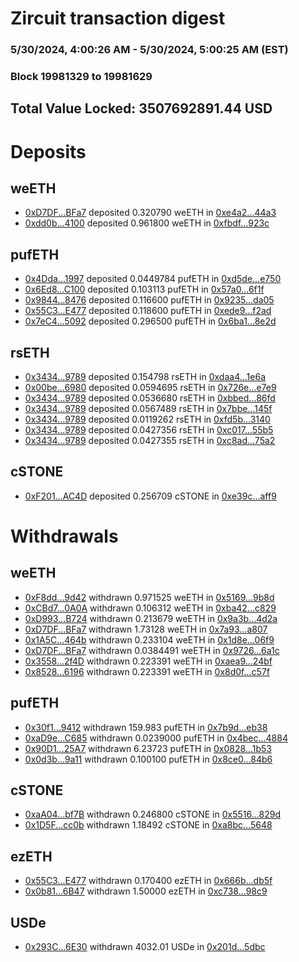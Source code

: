 # Zircuit transaction digest
### 5/30/2024, 4:00:26 AM - 5/30/2024, 5:00:25 AM (EST)
### Block 19981329 to 19981629

## Total Value Locked: 3507692891.44 USD

# Deposits
## weETH
- [0xD7DF...BFa7](https://etherscan.io/address/0xD7DF7E085214743530afF339aFC420c7c720BFa7) deposited 0.320790 weETH in [0xe4a2...44a3](https://etherscan.io/tx/0xD7DF7E085214743530afF339aFC420c7c720BFa7)
- [0xdd0b...4100](https://etherscan.io/address/0xdd0bba96188F6Bf2335D4B019EEd6d948ab04100) deposited 0.961800 weETH in [0xfbdf...923c](https://etherscan.io/tx/0xdd0bba96188F6Bf2335D4B019EEd6d948ab04100)
## pufETH
- [0x4Dda...1997](https://etherscan.io/address/0x4DdaaD7dA64F7412093B8B20B90dB6025FE11997) deposited 0.0449784 pufETH in [0xd5de...e750](https://etherscan.io/tx/0x4DdaaD7dA64F7412093B8B20B90dB6025FE11997)
- [0x6Ed8...C100](https://etherscan.io/address/0x6Ed8d775A15A708397063eDFBecF6316e155C100) deposited 0.103113 pufETH in [0x57a0...6f1f](https://etherscan.io/tx/0x6Ed8d775A15A708397063eDFBecF6316e155C100)
- [0x9844...8476](https://etherscan.io/address/0x9844e131d68Ff995b5ae2Fe99F3bE0ef7e7A8476) deposited 0.116600 pufETH in [0x9235...da05](https://etherscan.io/tx/0x9844e131d68Ff995b5ae2Fe99F3bE0ef7e7A8476)
- [0x55C3...E477](https://etherscan.io/address/0x55C3e5aCa1ea88BA0fc467777F5Be07eF699E477) deposited 0.118600 pufETH in [0xede9...f2ad](https://etherscan.io/tx/0x55C3e5aCa1ea88BA0fc467777F5Be07eF699E477)
- [0x7eC4...5092](https://etherscan.io/address/0x7eC4F936d7fA748D8D446E310Ca98ab05F7f5092) deposited 0.296500 pufETH in [0x6ba1...8e2d](https://etherscan.io/tx/0x7eC4F936d7fA748D8D446E310Ca98ab05F7f5092)
## rsETH
- [0x3434...9789](https://etherscan.io/address/0x34349c5569e7B846c3558961552D2202760A9789) deposited 0.154798 rsETH in [0xdaa4...1e6a](https://etherscan.io/tx/0x34349c5569e7B846c3558961552D2202760A9789)
- [0x00be...6980](https://etherscan.io/address/0x00be051eb0544442975B09f0339a0b1225cd6980) deposited 0.0594695 rsETH in [0x726e...e7e9](https://etherscan.io/tx/0x00be051eb0544442975B09f0339a0b1225cd6980)
- [0x3434...9789](https://etherscan.io/address/0x34349c5569e7B846c3558961552D2202760A9789) deposited 0.0536680 rsETH in [0xbbed...86fd](https://etherscan.io/tx/0x34349c5569e7B846c3558961552D2202760A9789)
- [0x3434...9789](https://etherscan.io/address/0x34349c5569e7B846c3558961552D2202760A9789) deposited 0.0567489 rsETH in [0x7bbe...145f](https://etherscan.io/tx/0x34349c5569e7B846c3558961552D2202760A9789)
- [0x3434...9789](https://etherscan.io/address/0x34349c5569e7B846c3558961552D2202760A9789) deposited 0.0119262 rsETH in [0xfd5b...3140](https://etherscan.io/tx/0x34349c5569e7B846c3558961552D2202760A9789)
- [0x3434...9789](https://etherscan.io/address/0x34349c5569e7B846c3558961552D2202760A9789) deposited 0.0427356 rsETH in [0xc017...55b5](https://etherscan.io/tx/0x34349c5569e7B846c3558961552D2202760A9789)
- [0x3434...9789](https://etherscan.io/address/0x34349c5569e7B846c3558961552D2202760A9789) deposited 0.0427355 rsETH in [0xc8ad...75a2](https://etherscan.io/tx/0x34349c5569e7B846c3558961552D2202760A9789)
## cSTONE
- [0xF201...AC4D](https://etherscan.io/address/0xF2019C719303513133d41113D6d40353745aAC4D) deposited 0.256709 cSTONE in [0xe39c...aff9](https://etherscan.io/tx/0xF2019C719303513133d41113D6d40353745aAC4D)
# Withdrawals
## weETH
- [0xF8dd...9d42](https://etherscan.io/address/0xF8dd1Dde8b22aA334F3861168D442DD4b54A9d42) withdrawn 0.971525 weETH in [0x5169...9b8d](https://etherscan.io/tx/0xF8dd1Dde8b22aA334F3861168D442DD4b54A9d42)
- [0xCBd7...0A0A](https://etherscan.io/address/0xCBd77C594EDe0091c6144c37F045aB8B46Af0A0A) withdrawn 0.106312 weETH in [0xba42...c829](https://etherscan.io/tx/0xCBd77C594EDe0091c6144c37F045aB8B46Af0A0A)
- [0xD993...B724](https://etherscan.io/address/0xD993895A2f04f85c366201d9053CB57c5960B724) withdrawn 0.213679 weETH in [0x9a3b...4d2a](https://etherscan.io/tx/0xD993895A2f04f85c366201d9053CB57c5960B724)
- [0xD7DF...BFa7](https://etherscan.io/address/0xD7DF7E085214743530afF339aFC420c7c720BFa7) withdrawn 1.73128 weETH in [0x7a93...a807](https://etherscan.io/tx/0xD7DF7E085214743530afF339aFC420c7c720BFa7)
- [0x1A5C...464b](https://etherscan.io/address/0x1A5Ca054f319AAb70641088bb2eE5D6e9d81464b) withdrawn 0.233104 weETH in [0x1d8e...06f9](https://etherscan.io/tx/0x1A5Ca054f319AAb70641088bb2eE5D6e9d81464b)
- [0xD7DF...BFa7](https://etherscan.io/address/0xD7DF7E085214743530afF339aFC420c7c720BFa7) withdrawn 0.0384491 weETH in [0x9726...6a1c](https://etherscan.io/tx/0xD7DF7E085214743530afF339aFC420c7c720BFa7)
- [0x3558...2f4D](https://etherscan.io/address/0x3558C9D0eE3BA02dd248379C24a5Db21932A2f4D) withdrawn 0.223391 weETH in [0xaea9...24bf](https://etherscan.io/tx/0x3558C9D0eE3BA02dd248379C24a5Db21932A2f4D)
- [0x8528...6196](https://etherscan.io/address/0x8528099fBE0cCc2b96BCC7E55427BaC6B8a36196) withdrawn 0.223391 weETH in [0x8d0f...c57f](https://etherscan.io/tx/0x8528099fBE0cCc2b96BCC7E55427BaC6B8a36196)
## pufETH
- [0x30f1...9412](https://etherscan.io/address/0x30f108fD32269a4cBFEE59714b8A12b489ED9412) withdrawn 159.983 pufETH in [0x7b9d...eb38](https://etherscan.io/tx/0x30f108fD32269a4cBFEE59714b8A12b489ED9412)
- [0xaD9e...C685](https://etherscan.io/address/0xaD9e8a415aa231fe00B51237b793245f484cC685) withdrawn 0.0239000 pufETH in [0x4bec...4884](https://etherscan.io/tx/0xaD9e8a415aa231fe00B51237b793245f484cC685)
- [0x90D1...25A7](https://etherscan.io/address/0x90D1DeA72Db2067ec919C0A2487bF035720c25A7) withdrawn 6.23723 pufETH in [0x0828...1b53](https://etherscan.io/tx/0x90D1DeA72Db2067ec919C0A2487bF035720c25A7)
- [0x0d3b...9a11](https://etherscan.io/address/0x0d3bb6EB10Fd8109A1Bc5ABa78f9841C609f9a11) withdrawn 0.100100 pufETH in [0x8ce0...84b6](https://etherscan.io/tx/0x0d3bb6EB10Fd8109A1Bc5ABa78f9841C609f9a11)
## cSTONE
- [0xaA04...bf7B](https://etherscan.io/address/0xaA04121D2b943bbb3704789f0cfe2C2699e2bf7B) withdrawn 0.246800 cSTONE in [0x5516...829d](https://etherscan.io/tx/0xaA04121D2b943bbb3704789f0cfe2C2699e2bf7B)
- [0x1D5F...cc0b](https://etherscan.io/address/0x1D5FaAe928712C3db5543Dc887c996e06e54cc0b) withdrawn 1.18492 cSTONE in [0xa8bc...5648](https://etherscan.io/tx/0x1D5FaAe928712C3db5543Dc887c996e06e54cc0b)
## ezETH
- [0x55C3...E477](https://etherscan.io/address/0x55C3e5aCa1ea88BA0fc467777F5Be07eF699E477) withdrawn 0.170400 ezETH in [0x666b...db5f](https://etherscan.io/tx/0x55C3e5aCa1ea88BA0fc467777F5Be07eF699E477)
- [0x0b81...6B47](https://etherscan.io/address/0x0b8141D972E69c358a3d83B97e2d4D9f02036B47) withdrawn 1.50000 ezETH in [0xc738...98c9](https://etherscan.io/tx/0x0b8141D972E69c358a3d83B97e2d4D9f02036B47)
## USDe
- [0x293C...6E30](https://etherscan.io/address/0x293C6937D8D82e05B01335F7B33FBA0c8e256E30) withdrawn 4032.01 USDe in [0x201d...5dbc](https://etherscan.io/tx/0x293C6937D8D82e05B01335F7B33FBA0c8e256E30)
